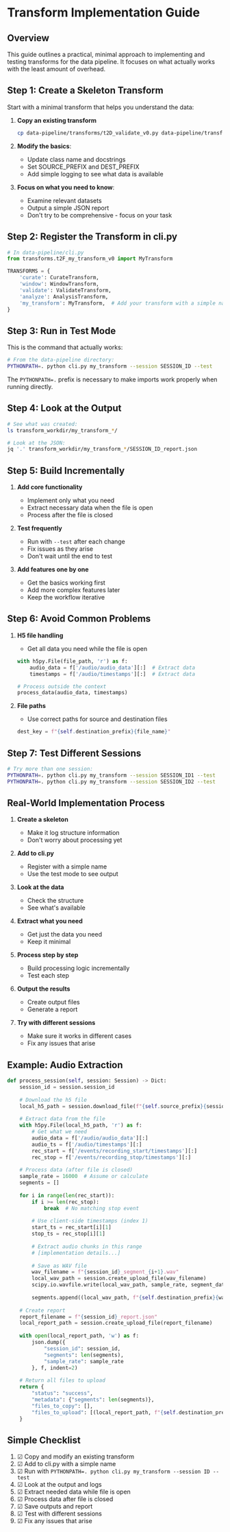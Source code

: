 # Transform Implementation Guide

## Overview
This guide outlines a practical, minimal approach to implementing and testing transforms for the data pipeline. It focuses on what actually works with the least amount of overhead.

## Step 1: Create a Skeleton Transform

Start with a minimal transform that helps you understand the data:

1. **Copy an existing transform**
   ```bash
   cp data-pipeline/transforms/t2D_validate_v0.py data-pipeline/transforms/t2F_my_transform_v0.py
   ```

2. **Modify the basics**:
   - Update class name and docstrings
   - Set SOURCE_PREFIX and DEST_PREFIX
   - Add simple logging to see what data is available

3. **Focus on what you need to know**:
   - Examine relevant datasets
   - Output a simple JSON report
   - Don't try to be comprehensive - focus on your task

## Step 2: Register the Transform in cli.py

```python
# In data-pipeline/cli.py
from transforms.t2F_my_transform_v0 import MyTransform

TRANSFORMS = {
    'curate': CurateTransform,
    'window': WindowTransform,
    'validate': ValidateTransform,
    'analyze': AnalysisTransform,
    'my_transform': MyTransform,  # Add your transform with a simple name
}
```

## Step 3: Run in Test Mode

This is the command that actually works:

```bash
# From the data-pipeline directory:
PYTHONPATH=. python cli.py my_transform --session SESSION_ID --test
```

The `PYTHONPATH=.` prefix is necessary to make imports work properly when running directly.

## Step 4: Look at the Output

```bash
# See what was created:
ls transform_workdir/my_transform_*/ 

# Look at the JSON:
jq '.' transform_workdir/my_transform_*/SESSION_ID_report.json
```

## Step 5: Build Incrementally

1. **Add core functionality**
   - Implement only what you need
   - Extract necessary data when the file is open
   - Process after the file is closed

2. **Test frequently**
   - Run with `--test` after each change
   - Fix issues as they arise
   - Don't wait until the end to test

3. **Add features one by one**
   - Get the basics working first
   - Add more complex features later
   - Keep the workflow iterative

## Step 6: Avoid Common Problems

1. **H5 file handling**
   - Get all data you need while the file is open
   ```python
   with h5py.File(file_path, 'r') as f:
       audio_data = f['/audio/audio_data'][:]  # Extract data
       timestamps = f['/audio/timestamps'][:]  # Extract data
   
   # Process outside the context
   process_data(audio_data, timestamps)
   ```

2. **File paths**
   - Use correct paths for source and destination files
   ```python
   dest_key = f"{self.destination_prefix}{file_name}"
   ```

## Step 7: Test Different Sessions

```bash
# Try more than one session:
PYTHONPATH=. python cli.py my_transform --session SESSION_ID1 --test
PYTHONPATH=. python cli.py my_transform --session SESSION_ID2 --test
```

## Real-World Implementation Process

1. **Create a skeleton**
   - Make it log structure information
   - Don't worry about processing yet

2. **Add to cli.py**
   - Register with a simple name
   - Use the test mode to see output

3. **Look at the data**
   - Check the structure
   - See what's available 

4. **Extract what you need**
   - Get just the data you need
   - Keep it minimal

5. **Process step by step**
   - Build processing logic incrementally
   - Test each step

6. **Output the results**
   - Create output files
   - Generate a report

7. **Try with different sessions**
   - Make sure it works in different cases
   - Fix any issues that arise

## Example: Audio Extraction

```python
def process_session(self, session: Session) -> Dict:
    session_id = session.session_id
    
    # Download the h5 file
    local_h5_path = session.download_file(f"{self.source_prefix}{session_id}.h5")
    
    # Extract data from the file
    with h5py.File(local_h5_path, 'r') as f:
        # Get what we need
        audio_data = f['/audio/audio_data'][:]
        audio_ts = f['/audio/timestamps'][:]
        rec_start = f['/events/recording_start/timestamps'][:]
        rec_stop = f['/events/recording_stop/timestamps'][:]
    
    # Process data (after file is closed)
    sample_rate = 16000  # Assume or calculate
    segments = []
    
    for i in range(len(rec_start)):
        if i >= len(rec_stop):
            break  # No matching stop event
        
        # Use client-side timestamps (index 1)
        start_ts = rec_start[i][1]
        stop_ts = rec_stop[i][1]
        
        # Extract audio chunks in this range
        # [implementation details...]
        
        # Save as WAV file
        wav_filename = f"{session_id}_segment_{i+1}.wav"
        local_wav_path = session.create_upload_file(wav_filename)
        scipy.io.wavfile.write(local_wav_path, sample_rate, segment_data)
        
        segments.append((local_wav_path, f"{self.destination_prefix}{wav_filename}"))
    
    # Create report
    report_filename = f"{session_id}_report.json"
    local_report_path = session.create_upload_file(report_filename)
    
    with open(local_report_path, 'w') as f:
        json.dump({
            "session_id": session_id,
            "segments": len(segments),
            "sample_rate": sample_rate
        }, f, indent=2)
    
    # Return all files to upload
    return {
        "status": "success",
        "metadata": {"segments": len(segments)},
        "files_to_copy": [],
        "files_to_upload": [(local_report_path, f"{self.destination_prefix}{report_filename}")] + segments
    }
```

## Simple Checklist

1. ☑ Copy and modify an existing transform
2. ☑ Add to cli.py with a simple name
3. ☑ Run with `PYTHONPATH=. python cli.py my_transform --session ID --test` 
4. ☑ Look at the output and logs
5. ☑ Extract needed data while file is open
6. ☑ Process data after file is closed
7. ☑ Save outputs and report
8. ☑ Test with different sessions
9. ☑ Fix any issues that arise